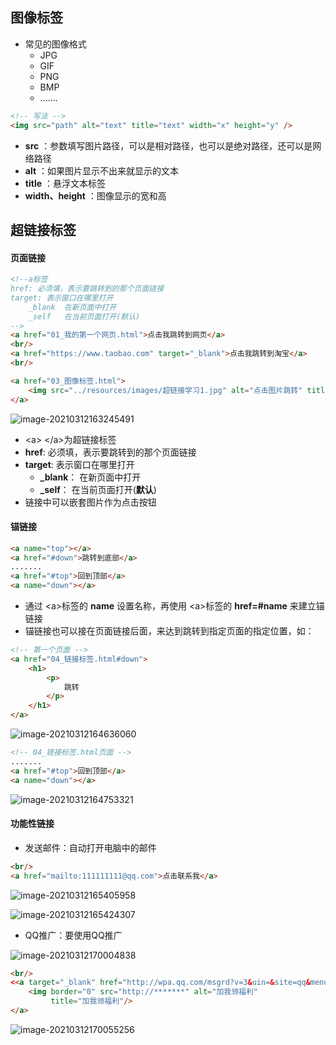 ## 图像标签

- 常见的图像格式
    - JPG
    - GIF
    - PNG
    - BMP
    - .......

```HTML
<!-- 写法 -->
<img src="path" alt="text" title="text" width="x" height="y" />
```

- **src** ：参数填写图片路径，可以是相对路径，也可以是绝对路径，还可以是网络路径
- **alt** ：如果图片显示不出来就显示的文本
- **title** ：悬浮文本标签
- **width、height** ：图像显示的宽和高



## 超链接标签

#### 页面链接

```html
<!--a标签
href: 必须填，表示要跳转到的那个页面链接
target: 表示窗口在哪里打开
    _blank  在新页面中打开
    _self   在当前页面打开(默认)
-->
<a href="01_我的第一个网页.html">点击我跳转到网页</a>
<br/>
<a href="https://www.taobao.com" target="_blank">点击我跳转到淘宝</a>
<br/>

<a href="03_图像标签.html">
    <img src="../resources/images/超链接学习1.jpg" alt="点击图片跳转" title="点击图片跳转">
</a>
```

![image-20210312163245491](https://img2020.cnblogs.com/blog/2213660/202103/2213660-20210312163246124-2104278730.png) 

- \<a> \</a>为超链接标签
- **href**: 必须填，表示要跳转到的那个页面链接
- **target**: 表示窗口在哪里打开
    -  **_blank**： 在新页面中打开
    -  **_self**：  在当前页面打开(**默认**)
- 链接中可以嵌套图片作为点击按钮



#### 锚链接

```html
<a name="top"></a>
<a href="#down">跳转到底部</a>
.......
<a href="#top">回到顶部</a>
<a name="down"></a>
```

- 通过 \<a>标签的 **name** 设置名称，再使用  \<a>标签的 **href=#name** 来建立锚链接
- 锚链接也可以接在页面链接后面，来达到跳转到指定页面的指定位置，如：

```html
<!-- 第一个页面 -->
<a href="04_链接标签.html#down">
    <h1>
        <p>
            跳转
        </p>
    </h1>
</a>
```

![image-20210312164636060](https://img2020.cnblogs.com/blog/2213660/202103/2213660-20210312164636301-1704780180.png) 

```html
<!-- 04_链接标签.html页面 -->
.......
<a href="#top">回到顶部</a>
<a name="down"></a>
```

![image-20210312164753321](https://img2020.cnblogs.com/blog/2213660/202103/2213660-20210312164753524-1217794558.png) 



#### 功能性链接

- 发送邮件：自动打开电脑中的邮件

```html
<br/>
<a href="mailto:111111111@qq.com">点击联系我</a>
```

![image-20210312165405958](https://img2020.cnblogs.com/blog/2213660/202103/2213660-20210312165406186-1274412255.png) 

![image-20210312165424307](https://img2020.cnblogs.com/blog/2213660/202103/2213660-20210312165424823-230972509.png)

- QQ推广：要使用QQ推广

![image-20210312170004838](https://img2020.cnblogs.com/blog/2213660/202103/2213660-20210312170005149-724421295.png)

```html
<br/>
<<a target="_blank" href="http://wpa.qq.com/msgrd?v=3&uin=&site=qq&menu=yes">
    <img border="0" src="http://*******" alt="加我领福利"
         title="加我领福利"/>
</a>
```

![image-20210312170055256](https://img2020.cnblogs.com/blog/2213660/202103/2213660-20210312170055483-643644492.png) 